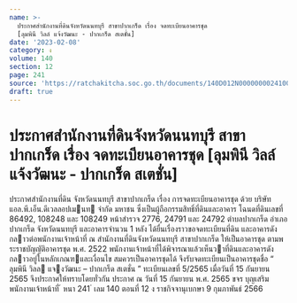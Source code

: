 ```yaml
---
name: >-
  ประกาศสำนักงานที่ดินจังหวัดนนทบุรี สาขาปากเกร็ด เรื่อง จดทะเบียนอาคารชุด
  [ลุมพินี วิลล์ แจ้งวัฒนะ - ปากเกร็ด สเตชั่น]
date: '2023-02-08'
category: ง
volume: 140
section: 12
page: 241
source: 'https://ratchakitcha.soc.go.th/documents/140D012N0000000024100.pdf'
draft: true
---
```


# ประกาศสำนักงานที่ดินจังหวัดนนทบุรี สาขาปากเกร็ด เรื่อง จดทะเบียนอาคารชุด [ลุมพินี วิลล์ แจ้งวัฒนะ - ปากเกร็ด สเตชั่น]

ประกาศสํานักงานที่ดิน จังหวัดนนทบุรี สาขาปากเกร็ด เรื่อง การจดทะเบียนอาคารชุด ด้วย บริษัท แอล.พี.เอ็น.ดีเวลลอปเมนท จํากัด มหาชน ซึ่งเป็นผู้ถือกรรมสิทธิ์ที่ดินและอาคาร โฉนดที่ดินเลขที่ 86492, 108248 และ 108249 หน้าสํารวจ 2776, 24791 และ 24792 ตําบลปากเกร็ด อําเภอปากเกร็ด จังหวัดนนทบุรี และอาคารจํานวน 1 หลัง ได้ยื่นเรื่องราวขอจดทะเบียนที่ดิน และอาคารดังกลาวต่อพนักงานเจ้าหน้าที่ ณ สํานักงานที่ดินจังหวัดนนทบุรี สาขาปากเกร็ด ให้เป็นอาคารชุด ตามพระราชบัญญัติอาคารชุด พ.ศ. 2522 พนักงานเจ้าหน้าที่ได้พิจารณาแล้วเห็นวาที่ดินและอาคารดังกลาวอยู่ในหลักเกณฑและเงื่อนไข สมควรเป็นอาคารชุดได้ จึงรับจดทะเบียนเป็นอาคารชุดชื่อ “ ลุมพินี วิลล แจงวัฒนะ – ปากเกร็ด สเตชั่น ” ทะเบียนเลขที่ 5/2565 เมื่อวันที่ 15 กันยายน 2565 จึงประกาศให้ทราบโดยทั่วกัน ประกาศ ณ วันที่ 15 กันยายน พ.ศ. 2565 ขจร บุญเสริม พนักงานเจ้าหน้าที่ ้ หนา 241 ่ เลม 140 ตอนที่ 12 ง ราชกิจจานุเบกษา 9 กุมภาพันธ์ 2566
